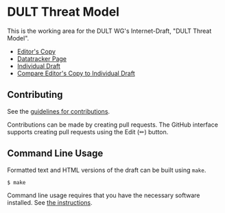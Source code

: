 # DULT Threat Model

This is the working area for the DULT WG's Internet-Draft, "DULT Threat Model".

* [Editor's Copy](https://ietf-wg-dult.github.io.github.io/threat-model/#go.draft-ietf-dult-threat-model.html)
* [Datatracker Page](https://datatracker.ietf.org/doc/draft-ietf-dult-threat-model)
* [Individual Draft](https://datatracker.ietf.org/doc/html/draft-ietf-dult-threat-model)
* [Compare Editor's Copy to Individual Draft](https://ietf-wg-dult.github.io/threat-model/#go.draft-ietf-dult-threat-model.diff)

## Contributing

See the
[guidelines for contributions](https://github.com/ietf-wg-dult/threat-model/blob/main/CONTRIBUTING.md).

Contributions can be made by creating pull requests.
The GitHub interface supports creating pull requests using the Edit (✏) button.


## Command Line Usage

Formatted text and HTML versions of the draft can be built using `make`.

```sh
$ make
```

Command line usage requires that you have the necessary software installed.  See
[the instructions](https://github.com/martinthomson/i-d-template/blob/main/doc/SETUP.md).

